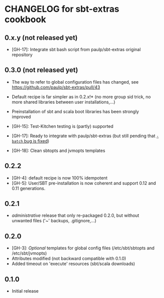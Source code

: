# CHANGELOG for sbt-extras cookbook

## 0.x.y (not released yet)

* [GH-17]: Integrate sbt bash script from paulp/sbt-extras original repository

## 0.3.0 (not released yet)

* The way to refer to global configuration files has changed, see https://github.com/paulp/sbt-extras/pull/43
* Default recipe is far simpler as in 0.2.x!* (no more group sid trick, no more shared libraries between user installations,...)
* Preinstallation of sbt and scala boot libraries has been strongly improved

* [GH-15]: Test-Kitchen testing is (partly) supported
* [GH-17]: Ready to integrate with paulp/sbt-extras (but still pending that [`-batch` bug is fixed](https://github.com/paulp/sbt-extras/pull/62))
* [GH-18]: Clean sbtopts and jvmopts templates

## 0.2.2

* [GH-4]: default recipe is now 100% idempotent
* [GH-5]: User/SBT pre-installation is now coherent and support 0.12 and 0.11 generations.

## 0.2.1

* *administrative* release that only re-packaged 0.2.0, but without unwanted files ('~' backups, .gitignore,...)

## 0.2.0

* [GH-3]: *Optional* templates for global config files (/etc/sbt/sbtopts and /etc/sbt/jvmopts)
* Attributes modified (not backward compatible with 0.1.0)
* Added timeout on 'execute' resources (sbt/scala downloads)

## 0.1.0

* Initial release
